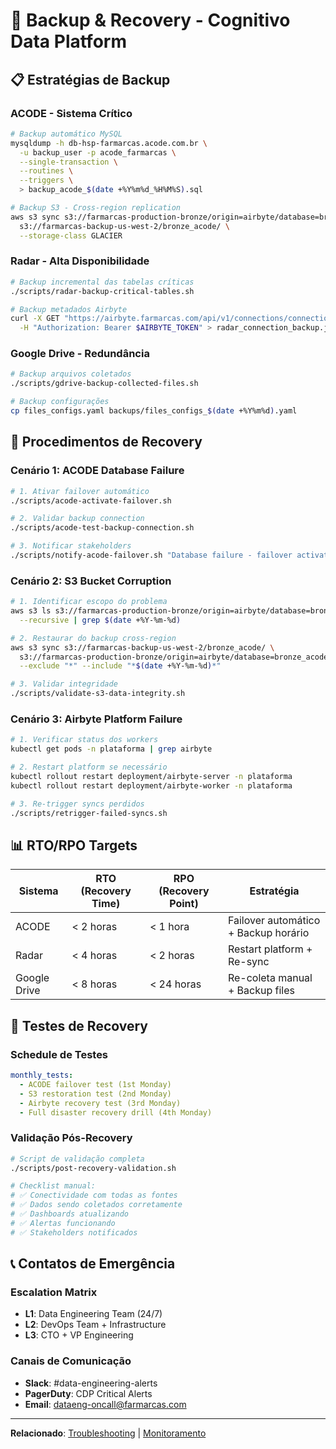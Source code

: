 # 🔄 Backup & Recovery - Cognitivo Data Platform

## 📋 Estratégias de Backup

### **ACODE - Sistema Crítico**
```bash
# Backup automático MySQL
mysqldump -h db-hsp-farmarcas.acode.com.br \
  -u backup_user -p acode_farmarcas \
  --single-transaction \
  --routines \
  --triggers \
  > backup_acode_$(date +%Y%m%d_%H%M%S).sql

# Backup S3 - Cross-region replication
aws s3 sync s3://farmarcas-production-bronze/origin=airbyte/database=bronze_acode/ \
  s3://farmarcas-backup-us-west-2/bronze_acode/ \
  --storage-class GLACIER
```

### **Radar - Alta Disponibilidade**
```bash
# Backup incremental das tabelas críticas
./scripts/radar-backup-critical-tables.sh

# Backup metadados Airbyte
curl -X GET "https://airbyte.farmarcas.com/api/v1/connections/connection_mysql_s3_radar" \
  -H "Authorization: Bearer $AIRBYTE_TOKEN" > radar_connection_backup.json
```

### **Google Drive - Redundância**
```bash
# Backup arquivos coletados
./scripts/gdrive-backup-collected-files.sh

# Backup configurações
cp files_configs.yaml backups/files_configs_$(date +%Y%m%d).yaml
```

## 🚨 Procedimentos de Recovery

### **Cenário 1: ACODE Database Failure**
```bash
# 1. Ativar failover automático
./scripts/acode-activate-failover.sh

# 2. Validar backup connection
./scripts/acode-test-backup-connection.sh

# 3. Notificar stakeholders
./scripts/notify-acode-failover.sh "Database failure - failover activated"
```

### **Cenário 2: S3 Bucket Corruption**
```bash
# 1. Identificar escopo do problema
aws s3 ls s3://farmarcas-production-bronze/origin=airbyte/database=bronze_acode/ \
  --recursive | grep $(date +%Y-%m-%d)

# 2. Restaurar do backup cross-region
aws s3 sync s3://farmarcas-backup-us-west-2/bronze_acode/ \
  s3://farmarcas-production-bronze/origin=airbyte/database=bronze_acode/ \
  --exclude "*" --include "*$(date +%Y-%m-%d)*"

# 3. Validar integridade
./scripts/validate-s3-data-integrity.sh
```

### **Cenário 3: Airbyte Platform Failure**
```bash
# 1. Verificar status dos workers
kubectl get pods -n plataforma | grep airbyte

# 2. Restart platform se necessário
kubectl rollout restart deployment/airbyte-server -n plataforma
kubectl rollout restart deployment/airbyte-worker -n plataforma

# 3. Re-trigger syncs perdidos
./scripts/retrigger-failed-syncs.sh
```

## 📊 RTO/RPO Targets

| Sistema | RTO (Recovery Time) | RPO (Recovery Point) | Estratégia |
|---------|-------------------|---------------------|------------|
| ACODE | < 2 horas | < 1 hora | Failover automático + Backup horário |
| Radar | < 4 horas | < 2 horas | Restart platform + Re-sync |
| Google Drive | < 8 horas | < 24 horas | Re-coleta manual + Backup files |

## 🔄 Testes de Recovery

### **Schedule de Testes**
```yaml
monthly_tests:
  - ACODE failover test (1st Monday)
  - S3 restoration test (2nd Monday)
  - Airbyte recovery test (3rd Monday)
  - Full disaster recovery drill (4th Monday)
```

### **Validação Pós-Recovery**
```bash
# Script de validação completa
./scripts/post-recovery-validation.sh

# Checklist manual:
# ✅ Conectividade com todas as fontes
# ✅ Dados sendo coletados corretamente
# ✅ Dashboards atualizando
# ✅ Alertas funcionando
# ✅ Stakeholders notificados
```

## 📞 Contatos de Emergência

### **Escalation Matrix**
- **L1**: Data Engineering Team (24/7)
- **L2**: DevOps Team + Infrastructure
- **L3**: CTO + VP Engineering

### **Canais de Comunicação**
- **Slack**: #data-engineering-alerts
- **PagerDuty**: CDP Critical Alerts
- **Email**: dataeng-oncall@farmarcas.com

---

**Relacionado**: [Troubleshooting](./troubleshooting.md) | [Monitoramento](./monitoramento.md)
